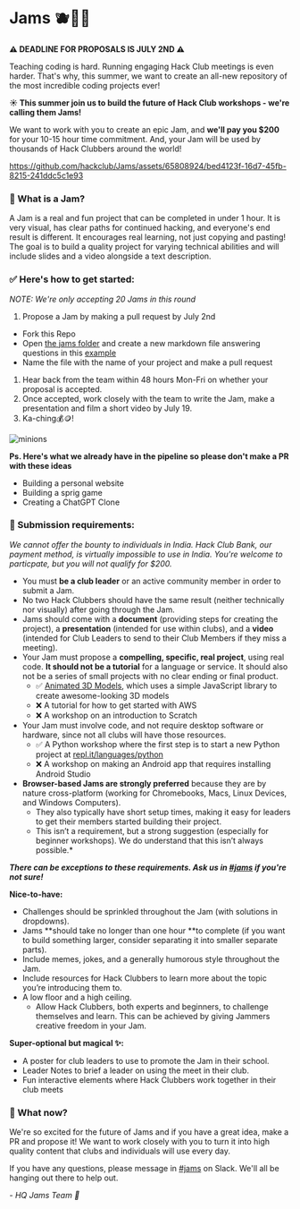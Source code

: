 # Jams 🫐🍓🍇

**⚠️ DEADLINE FOR PROPOSALS IS JULY 2ND ⚠️**

Teaching coding is hard. Running engaging Hack Club meetings is even harder. That's why, this summer, we want to create an all-new repository of the most incredible coding projects ever! 

**☀️ This summer join us to build the future of Hack Club workshops - we're calling them Jams!**

We want to work with you to create an epic Jam, and **we'll pay you $200** for your 10-15 hour time commitment. And, your Jam will be used by thousands of Hack Clubbers around the world!

https://github.com/hackclub/Jams/assets/65808924/bed4123f-16d7-45fb-8215-241ddc5c1e93

### 👀 What is a Jam?

A Jam is a real and fun project that can be completed in under 1 hour. It is very visual, has clear paths for continued hacking, and everyone's end result is different. It encourages real learning, not just copying and pasting! The goal is to build a quality project for varying technical abilities and will include slides and a video alongside a text description.

### ✅ Here's how to get started:
*NOTE: We're only accepting 20 Jams in this round*
1. Propose a Jam by making a pull request by July 2nd
  - Fork this Repo
  - Open [the jams folder](/jams) and create a new markdown file answering questions in this [example](/jams/example.md)
  - Name the file with the name of your project and make a pull request
1. Hear back from the team within 48 hours Mon-Fri on whether your proposal is accepted.
1. Once accepted, work closely with the team to write the Jam, make a presentation and film a short video by July 19.
1. Ka-ching💰🪙!

![minions](https://github.com/hackclub/Jams/assets/65808924/0db833fa-b432-43ae-9b10-497df0148f06)

**Ps. Here's what we already have in the pipeline so please don't make a PR with these ideas**
- Building a personal website
- Building a sprig game
- Creating a ChatGPT Clone

 
### 🌈 Submission requirements:
_We cannot offer the bounty to individuals in India. Hack Club Bank, our payment method, is virtually impossible to use in India. You're welcome to particpate, but you will not qualify for $200._
- You must **be a club leader** or an active community member in order to submit a Jam.
- No two Hack Clubbers should have the same result (neither technically nor visually) after going through the Jam.
- Jams should come with a **document** (providing steps for creating the project), a **presentation** (intended for use within clubs), and a **video** (intended for Club Leaders to send to their Club Members if they miss a meeting).
- Your Jam must propose a **compelling, specific, real project**, using real code. **It should not be a tutorial** for a language or service. It should also not be a series of small projects with no clear ending or final product.
  - ✅ [Animated 3D Models](https://workshops.hackclub.com/3d_models_with_zdog/), which uses a simple JavaScript library to create awesome-looking 3D models
  - ❌ A tutorial for how to get started with AWS
  - ❌ A workshop on an introduction to Scratch
- Your Jam must involve code, and not require desktop software or hardware, since not all clubs will have those resources.
  - ✅ A Python workshop where the first step is to start a new Python project at [repl.it/languages/python](https://repl.it/languages/python)
  - ❌ A workshop on making an Android app that requires installing Android Studio
-  **Browser-based Jams are strongly preferred** because they are by nature cross-platform (working for Chromebooks, Macs, Linux Devices, and Windows Computers). 
   - They also typically have short setup times, making it easy for leaders to get their members started building their project.
   - This isn’t a requirement, but a strong suggestion (especially for beginner workshops). We do understand that this isn’t always possible.*

**_There can be exceptions to these requirements. Ask us in [#jams](https://hackclub.slack.com/archives/C058T2CJUNR) if you're not sure!_**

**Nice-to-have:**
- Challenges should be sprinkled throughout the Jam (with solutions in dropdowns).
- Jams **should take no longer than one hour **to complete (if you want to build something larger, consider separating it into smaller separate parts).
- Include memes, jokes, and a generally humorous style throughout the Jam.
- Include resources for Hack Clubbers to learn more about the topic you’re introducing them to.
- A low floor and a high ceiling.
  - Allow Hack Clubbers, both experts and beginners, to challenge themselves and learn. This can be achieved by giving Jammers creative freedom in your Jam.

**Super-optional but magical ✨:**
- A poster for club leaders to use to promote the Jam in their school.
- Leader Notes to brief a leader on using the meet in their club.
- Fun interactive elements where Hack Clubbers work together in their club meets

### 🌱 What now?

We're so excited for the future of Jams and if you have a great idea, make a PR and propose it! We want to work closely with you to turn it into high quality content that clubs and individuals will use every day.

If you have any questions, please message in [#jams](https://hackclub.slack.com/archives/C058T2CJUNR) on Slack. We'll all be hanging out there to help out.

_- HQ Jams Team 💖_
